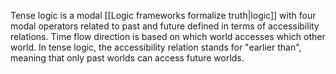 ---
---

Tense logic is a modal [[Logic frameworks formalize truth|logic]] with four modal operators related to past and future defined in terms of accessibility relations. Time flow direction is based on which world accesses which other world. In tense logic, the accessibility relation stands for "earlier than", meaning that only past worlds can access future worlds.